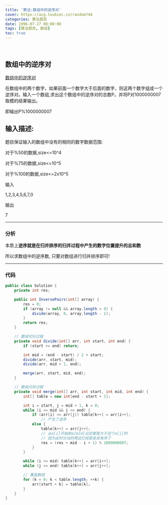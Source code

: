 ```yaml
---
title: '算法:数组中的逆序对'
cover: https://acg.toubiec.cn/random?44
categories: 算法题目
date: 1996-07-27 08:00:00
tags: [算法题目, 数组]
toc: true
---
```


<br/>

<!--more-->

## 数组中的逆序对

[数组中的逆序对](https://www.nowcoder.com/practice/96bd6684e04a44eb80e6a68efc0ec6c5?tpId=13&tqId=11188&tPage=2&rp=1&ru=%2Fta%2Fcoding-interviews&qru=%2Fta%2Fcoding-interviews%2Fquestion-ranking)

在数组中的两个数字，如果前面一个数字大于后面的数字，则这两个数字组成一个逆序对。输入一个数组,求出这个数组中的逆序对的总数P。并将P对1000000007取模的结果输出。 

即输出P%1000000007

## 输入描述:

题目保证输入的数组中没有的相同的数字数据范围:

对于%50的数据,size<=10^4

对于%75的数据,size<=10^5

对于%100的数据,size<=2x10^5

输入

1,2,3,4,5,6,7,0

输出

7

****

### 分析

本质上**逆序就是在归并排序的归并过程中产生的数字位置提升的总和数**

所以求数组中的逆序数, 只要对数组进行归并排序即可!

****

### 代码

```java
public class Solution {
    private int res;

    public int InversePairs(int[] array) {
        res = 0;
        if (array != null && array.length > 0) {
            divide(array, 0, array.length - 1);
        }
        return res;
    }

    // 数组切分过程
    private void divide(int[] arr, int start, int end) {
        if (start >= end) return;

        int mid = (end - start) / 2 + start;
        divide(arr, start, mid);
        divide(arr, mid + 1, end);

        merge(arr, start, mid, end);
    }

    // 数组归并过程
    private void merge(int[] arr, int start, int mid, int end) {
        int[] table = new int[end - start + 1];

        int i = start, j = mid + 1, k = 0;
        while (i <= mid && j <= end) {
            if (arr[i] <= arr[j]) table[k++] = arr[i++];
                // 产生了逆序
            else {
                table[k++] = arr[j++];
                // 从a[i]开始到a[mid]必定都是大于这个a[j]的
                // 因为此时分治的两边已经是各自有序了
                res = (res + mid - i + 1) % 1000000007;
            }
        }

        while (i <= mid) table[k++] = arr[i++];
        while (j <= end) table[k++] = arr[j++];

        // 覆盖数组
        for (k = 0; k < table.length; ++k) {
            arr[start + k] = table[k];
        }
    }
}
```

